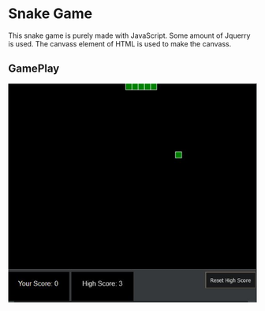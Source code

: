 # Snake Game

This snake game is purely made with JavaScript. Some amount of Jquerry is used. The canvass element of HTML is used to make the canvass.

## GamePlay

![Playing the game](ScreenShots/gameplay.JPG)